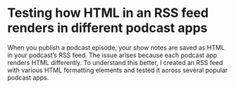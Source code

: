 # Testing how HTML in an RSS feed renders in different podcast apps 

When you publish a podcast episode, your show notes are saved as HTML in your podcast’s RSS feed. The issue arises because each podcast app renders HTML differently. To understand this better, I created an RSS feed with various HTML formatting elements and tested it across several popular podcast apps.


